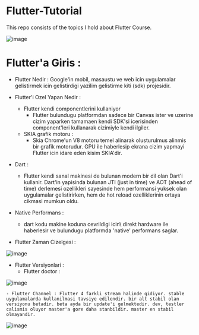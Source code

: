 # Flutter-Tutorial
This repo consists of the topics I hold about Flutter Course.

![image](https://user-images.githubusercontent.com/5441882/100020513-fe7df280-2df0-11eb-893b-015de6baad00.png)

 
# Flutter'a Giris : 

- Flutter Nedir : Google'in mobil, masaustu ve web icin uygulamalar gelistirmek icin gelistirdigi yazilim gelistirme kiti (sdk) projesidir.

- Flutter'i Ozel Yapan Nedir : 
	- Flutter kendi componentlerini kullaniyor
		- Flutter bulundugu platformdan sadece bir Canvas ister ve uzerine cizim yaparken tamamaen kendi SDK'si icerisinden component'leri kullanarak cizimiyle kendi ilgiler.
	- SKIA grafik motoru : 
		- Skia Chrome'un V8 motoru temel alinarak olusturulmus alinmis bir grafik motorudur. GPU ile haberlesip ekrana cizim yapmayi Flutter icin idare eden kisim SKIA'dir.

- Dart : 
	- Flutter kendi sanal makinesi de bulunan modern bir dil olan Dart'i kullanir. Dart'in yapisinda bulunan JTI (just in time) ve AOT (ahead of time) derlemesi ozellikleri sayesinde hem performansi yuksek olan uygulamalar gelistirirken, hem de hot reload ozelliklerinin ortaya cikmasi mumkun oldu.

- Native Performans : 
	- dart kodu makine koduna cevrildigi icin\ direkt hardware ile haberlesir ve bulundugu platformda 'native' performans saglar.
	
- Flutter Zaman Cizelgesi : 

![image](https://user-images.githubusercontent.com/5441882/100020551-0b024b00-2df1-11eb-9575-35e4f547f26d.png)
 
- Flutter Versiyonlari : 
	- Flutter doctor : 
	
![image](https://user-images.githubusercontent.com/5441882/100020575-16ee0d00-2df1-11eb-86de-9f2423c39205.png) 
	
	- Flutter Channel : Flutter 4 farkli stream halinde gidiyor. stable uygulamalarda kullanilmasi tavsiye edilendir. bir alt stabil olan versiyonu betadir. beta ayda bir update'i gelmektedir. dev, testler calismis oluyor master'a gore daha stanbildir. master en stabil olmayandir. 
	
![image](https://user-images.githubusercontent.com/5441882/100020595-240afc00-2df1-11eb-8890-e981af9495c9.png)


